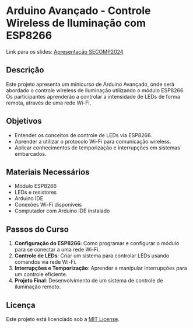 
# Arduino Avançado - Controle Wireless de Iluminação com ESP8266

Link para os slides: [Apresentação SECOMP2024](https://docs.google.com/presentation/d/1PWb7XIcoAObllwDEL3FhZR2bGas_9WC4WStVpGrsZL8/edit?usp=sharing)

## Descrição

Este projeto apresenta um minicurso de Arduino Avançado, onde será abordado o controle wireless de iluminação utilizando o módulo ESP8266. Os participantes aprenderão a controlar a intensidade de LEDs de forma remota, através de uma rede Wi-Fi.

## Objetivos

- Entender os conceitos de controle de LEDs via ESP8266.
- Aprender a utilizar o protocolo Wi-Fi para comunicação wireless.
- Aplicar conhecimentos de temporização e interrupções em sistemas embarcados.

## Materiais Necessários

- Módulo ESP8266
- LEDs e resistores
- Arduino IDE
- Conexões Wi-Fi disponíveis
- Computador com Arduino IDE instalado

## Passos do Curso

1. **Configuração do ESP8266**: Como programar e configurar o módulo para se conectar a uma rede Wi-Fi.
2. **Controle de LEDs**: Criar um sistema para controlar LEDs usando comandos via rede Wi-Fi.
3. **Interrupções e Temporização**: Aprender a manipular interrupções para um controle eficiente.
4. **Projeto Final**: Desenvolvimento de um sistema de controle de iluminação remoto.

## Licença

Este projeto está licenciado sob a [MIT License](LICENSE).
